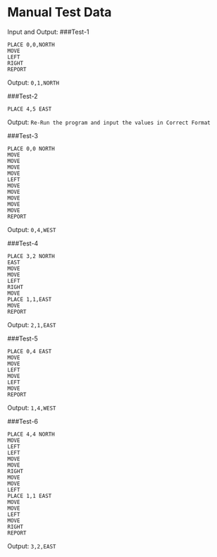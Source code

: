 # Manual Test Data 
Input and Output:
###Test-1

    PLACE 0,0,NORTH
    MOVE
    LEFT
    RIGHT
    REPORT

Output: `0,1,NORTH`

###Test-2

    PLACE 4,5 EAST

Output: `Re-Run the program and input the values in Correct Format`

###Test-3

    PLACE 0,0 NORTH
    MOVE
    MOVE
    MOVE
    MOVE
    LEFT
    MOVE
    MOVE
    MOVE
    MOVE
    MOVE
    REPORT

Output: `0,4,WEST`

###Test-4

    PLACE 3,2 NORTH
    EAST
    MOVE
    MOVE
    LEFT
    RIGHT
    MOVE
    PLACE 1,1,EAST
    MOVE
    REPORT
    
Output: `2,1,EAST`

###Test-5

    PLACE 0,4 EAST
    MOVE
    MOVE
    LEFT
    MOVE
    LEFT
    MOVE
    REPORT

Output: `1,4,WEST`

###Test-6

    PLACE 4,4 NORTH
    MOVE
    LEFT
    LEFT
    MOVE
    MOVE
    RIGHT
    MOVE
    MOVE
    LEFT
    PLACE 1,1 EAST
    MOVE
    MOVE
    LEFT
    MOVE
    RIGHT
    REPORT   

Output: `3,2,EAST`